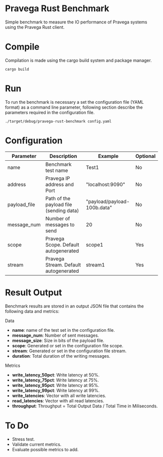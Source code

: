 # Pravega Rust Benchmark

Simple benchmark to measure the IO performance of Pravega systems using the Pravega Rust client.

# Compile

Compilation is made using the cargo build system and package manager.

```
cargo build
```

# Run

To run the benchmark is necessary a set the configuration file (YAML format) as a command line parameter, following section describe the parameters required in the configuration file.

```
./target/debug/pravega-rust-benchmark config.yaml
```

# Configuration

| Parameter    | Description   | Example | Optional |
| ------------ | ------------- | ------- | -------- |
| name         | Benchmark test name | Test1 | No |
| address      | Pravega IP address and Port | "localhost:9090" | No |
| payload_file | Path of the payload file (sending data) | "payload/payload-100b.data" | No |
| message_num  | Number of messages to send | 20 | No |
| scope        | Pravega Scope. Default autogenerated | scope1 | Yes |
| stream       | Pravega Stream. Default autogenerated | stream1 | Yes |

# Result Output

Benchmark results are stored in an output JSON file that contains the following data and metrics:

Data
- **name**: name of the test set in the configuration file.
- **message_num**: Number of sent messages.
- **message_size**: Size in bits of the payload file.
- **scope**: Generated or set in the configuration file scope.
- **stream**: Generated or set in the configuration file stream.
- **duration**: Total duration of the writing messages.

Metrics
- **write_latency_50pct**: Write latency at 50%.
- **write_latency_75pct**: Write latency at 75%.
- **write_latency_95pct**: Write latency at 95%.
- **write_latency_99pct**: Write latency at 99%.
- **write_latencies**: Vector with all write latencies.
- **read_latencies**: Vector with all read latencies.
- **throughput**: Throughput = Total Output Data / Total Time in Miliseconds.

# To Do

- Stress test.
- Validate current metrics.
- Evaluate possible metrics to add.